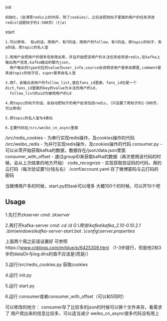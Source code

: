 init 
	
	初始化，（会清零redis上的内存，除了cookies)，之后会把找帖子里面的用户的任务添进redis(话题帖子的1-500页）（t|a)

start 

	1.可以修改， 有u的话，爬用户，有f的话，爬用户的follow，有t的话，爬topic的帖子，有a的话，爬topic的名人堂

	2.爬用户会把用户的很多信息爬出来，并且开始把该用户的关注任务给添进redis,在kafka上输出用户信息,kafka输出的都为json,
	  用户输出的type对应的value为user_info,source会说明该用户是来自哪里,comment是来自topic的帖子区，super是来自名人堂
	  
	3.爬f，会输出该用户的follow_list,值在fans_id里面，fans_id也是一个dict,fans_id里面的key的value为关注的用户的id,
	  follow_list的uid为被爬用户的id
	  
	4.爬topic的帖子的话，会自动把帖子的用户给添加进redis,（只设置了爬帖子的1-500页，可以修改）
	
	5.爬topic的名人堂与4类似
	
	6.主要代码在/src/weibo_cn_async里面
	
/src/redis_cookies - 为串行实现redis操作，及cookies操作的代码
/src/weibo_redis   - 为并行实现redis操作，及cookies操作的代码
consumer.py - 可以从零开始获取kafka的数据，数据存在/json/data.json里面
consumer_with_offset - 通过groupID来获取kafka的数据（再次使用该代码的时候，会从上次结束的地方开始）
code_recognize   -   实现获取验证码的代码，用的云打码（每次验证要1分钱左右）
/conf/account.yaml 存了微博密码与云打码的密码


当微博用户多的时候，start.py的task可以增多
大概100个的时候，可以开10个吧

## Usage

1.先打开zkserver
*cmd:
zkserver*

2.再打开kafka-server
*cmd:
cd /d G:\爬虫\kafka\kafka_2.10-0.10.2.1
.\bin\windows\kafka-server-start.bat .\config\server.properties*

上面两个用之前请设置好
可参照https://www.cnblogs.com/mrblue/p/6425309.html
（1-3步就行，但是他2和3步的dataDir与log.dirs的值不应该是\而是/）

3.运行/src/redis_cookies.py  获取cookies

4.运行 init.py

5.运行 start.py

6.运行 consumer或者consumer_with_offset（可以和5同时）

可以修改的地方：
consumer存了比较多的json的时候可以换个文件来存，看需求了
用户爬出来的信息比较多，可以适当减少
weibo_cn_async很多代码没有用上





	
